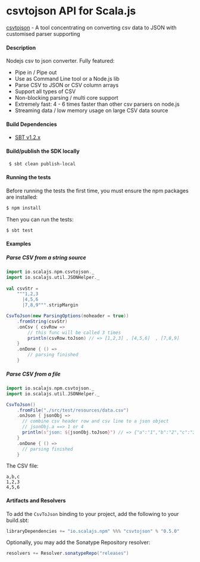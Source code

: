 csvtojson API for Scala.js
================================
[csvtojson](https://www.npmjs.com/package/csvtojson) - A tool concentrating on converting csv data to JSON with customised parser supporting

#### Description

Nodejs csv to json converter. Fully featured:

* Pipe in / Pipe out
* Use as Command Line tool or a Node.js lib
* Parse CSV to JSON or CSV column arrays
* Support all types of CSV
* Non-blocking parsing / multi core support
* Extremely fast: 4 - 6 times faster than other csv parsers on node.js
* Streaming data / low memory usage on large CSV data source

#### Build Dependencies

* [SBT v1.2.x](http://www.scala-sbt.org/download.html)

#### Build/publish the SDK locally

```bash
 $ sbt clean publish-local
```

#### Running the tests

Before running the tests the first time, you must ensure the npm packages are installed:

```bash
$ npm install
```

Then you can run the tests:

```bash
$ sbt test
```

#### Examples

##### Parse CSV from a string source

```scala
import io.scalajs.npm.csvtojson._
import io.scalajs.util.JSONHelper._
  
val csvStr =
    """1,2,3
      |4,5,6
      |7,8,9""".stripMargin

CsvToJson(new ParsingOptions(noheader = true))
    .fromString(csvStr)
    .onCsv { csvRow =>
        // this func will be called 3 times
        println(csvRow.toJson) // => [1,2,3] , [4,5,6]  , [7,8,9]
    }
    .onDone { () =>
        // parsing finished
    }
```

##### Parse CSV from a file

```scala
import io.scalajs.npm.csvtojson._
import io.scalajs.util.JSONHelper._

CsvToJson()
    .fromFile("./src/test/resources/data.csv")
    .onJson { jsonObj =>
      // combine csv header row and csv line to a json object
      // jsonObj.a ==> 1 or 4
      println(s"json: ${jsonObj.toJson}") // => {"a":"1","b":"2","c":"3"} , {"a":"4","b":"5","c":"6"}
    }
    .onDone { () =>
      // parsing finished
    }
```

The CSV file:

```text
a,b,c
1,2,3
4,5,6
```

#### Artifacts and Resolvers

To add the `CsvToJson` binding to your project, add the following to your build.sbt:  

```sbt
libraryDependencies += "io.scalajs.npm" %%% "csvtojson" % "0.5.0"
```

Optionally, you may add the Sonatype Repository resolver:

```sbt   
resolvers += Resolver.sonatypeRepo("releases") 